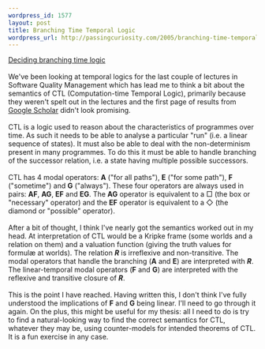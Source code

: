 ```yaml
--- 
wordpress_id: 1577
layout: post
title: Branching Time Temporal Logic
wordpress_url: http://passingcuriosity.com/2005/branching-time-temporal-logic/
---
```

<a href="http://portal.acm.org/citation.cfm?id=800057.808661">Deciding branching time logic</a><br /><br />We've been looking at temporal logics for the last couple of lectures in Software Quality Management which has lead me to think a bit about the semantics of CTL (Computation-time Temporal Logic), primarily because they weren't spelt out in the lectures and the first page of results from <a href="http://scholar.google.com/">Google Scholar</a> didn't look promising.<br /><br />CTL is a logic used to reason about the characteristics of programmes over time. As such it needs to be able to analyse a particular "run" (i.e. a linear sequence of states). It must also be able to deal with the non-determinism present in many programmes. To do this it must be able to handle branching of the successor relation, i.e. a state having multiple possible successors.<br /><br />CTL has 4 modal operators: <strong>A</strong> ("for all paths"), <strong>E</strong> ("for some path"), <strong>F</strong> ("sometime") and <strong>G</strong> ("always"). These four operators are always used in pairs: <strong>AF</strong>, <strong>AG</strong>, <strong>EF</strong> and <strong>EG</strong>. The <strong>AG</strong> operator is equivalent to a &#9633; (the box or "necessary" operator) and the <strong>EF</strong> operator is equivalent to a &#9671; (the diamond or "possible" operator).<br /><br />After a bit of thought, I think I've nearly got the semantics worked out in my head. At interpretation of CTL would be a Kripke frame (some worlds and a relation on them) and a valuation function (giving the truth values for formul&aelig; at worlds). The relation <span style="font-style: italic; font-weight: bolder">R</span> is irreflexive and non-transitive. The modal operators that handle the branching (<strong>A</strong> and <strong>E</strong>) are interpreted with <span style="font-style: italic; font-weight: bolder">R</span>. The linear-temporal modal operators (<strong>F</strong> and <strong>G</strong>) are interpreted with the reflexive and transitive closure of <span style="font-style: italic; font-weight: bolder">R</span>.<br /><br />This is the point I have reached. Having written this, I don't think I've fully understood the implications of <strong>F</strong> and <strong>G</strong> being linear. I'll need to go through it again. On the plus, this might be useful for my thesis: all I need to do is try to find a natural-looking way to find the correct semantics for CTL, whatever they may be, using  counter-models for intended theorems of CTL. It is a fun exercise in any case.
